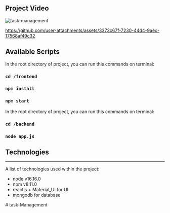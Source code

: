 ## Project Video
![task-management](https://github.com/user-attachments/assets/9722fce1-1941-4669-b753-5ff16d84de75)

https://github.com/user-attachments/assets/3373c67f-7230-44d4-9aec-17568af49c32

## Available Scripts

In the root directory of project, you can run this commands on terminal:
### `cd /frontend`
### `npm install`
### `npm start`

In the root directory of project, you can run this commands on terminal:
### `cd /backend`
### `node app.js`

## Technologies
***
A list of technologies used within the project:
* node v16.16.0
* npm v8.11.0
* reactjs + Material_UI for UI 
* mongodb for database

#   t a s k - M a n a g e m e n t  
 